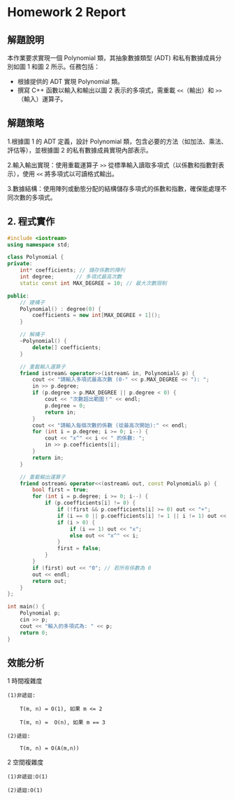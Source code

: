 # Homework 2 Report

## 解題說明

本作業要求實現一個 Polynomial 類，其抽象數據類型 (ADT) 和私有數據成員分別如圖 1 和圖 2 所示。任務包括：
- 根據提供的 ADT 實現 Polynomial 類。
- 撰寫 C++ 函數以輸入和輸出以圖 2 表示的多項式，需重載 `<<`（輸出）和 `>>`（輸入）運算子。


## 解題策略
1.根據圖 1 的 ADT 定義，設計 Polynomial 類，包含必要的方法（如加法、乘法、評估等），並根據圖 2 的私有數據成員實現內部表示。

2.輸入輸出實現：使用重載運算子 `>>` 從標準輸入讀取多項式（以係數和指數對表示），使用 `<<` 將多項式以可讀格式輸出。

3.數據結構：使用陣列或動態分配的結構儲存多項式的係數和指數，確保能處理不同次數的多項式。

## 2. 程式實作

```cpp
#include <iostream>
using namespace std;

class Polynomial {
private:
    int* coefficients; // 儲存係數的陣列
    int degree;       // 多項式最高次數
    static const int MAX_DEGREE = 10; // 最大次數限制

public:
    // 建構子
    Polynomial() : degree(0) {
        coefficients = new int[MAX_DEGREE + 1]();
    }

    // 解構子
    ~Polynomial() {
        delete[] coefficients;
    }

    // 重載輸入運算子
    friend istream& operator>>(istream& in, Polynomial& p) {
        cout << "請輸入多項式最高次數 (0-" << p.MAX_DEGREE << "): ";
        in >> p.degree;
        if (p.degree > p.MAX_DEGREE || p.degree < 0) {
            cout << "次數超出範圍！" << endl;
            p.degree = 0;
            return in;
        }
        cout << "請輸入每個次數的係數 (從最高次開始):" << endl;
        for (int i = p.degree; i >= 0; i--) {
            cout << "x^" << i << " 的係數: ";
            in >> p.coefficients[i];
        }
        return in;
    }

    // 重載輸出運算子
    friend ostream& operator<<(ostream& out, const Polynomial& p) {
        bool first = true;
        for (int i = p.degree; i >= 0; i--) {
            if (p.coefficients[i] != 0) {
                if (!first && p.coefficients[i] >= 0) out << "+";
                if (i == 0 || p.coefficients[i] != 1 || i != 1) out << p.coefficients[i];
                if (i > 0) {
                    if (i == 1) out << "x";
                    else out << "x^" << i;
                }
                first = false;
            }
        }
        if (first) out << "0"; // 若所有係數為 0
        out << endl;
        return out;
    }
};

int main() {
    Polynomial p;
    cin >> p;
    cout << "輸入的多項式為: " << p;
    return 0;
}

```

## 效能分析

1 時間複雜度

    (1)非遞迴:
    
        T(m, n) = O(1), 如果 m <= 2
        
        T(m, n) =  O(n), 如果 m == 3
        
    (2)遞迴:
    
        T(m, n) = O(A(m,n))
        
2 空間複雜度

    (1)非遞迴:O(1)
        
    (2)遞迴:O(1)
        
